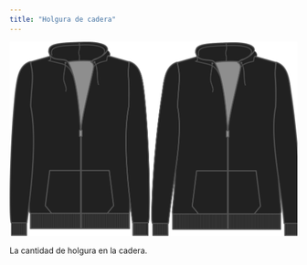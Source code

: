 ```yaml
---
title: "Holgura de cadera"
---
```


![Holgura de cadera](./hipsease.svg)

La cantidad de holgura en la cadera.




